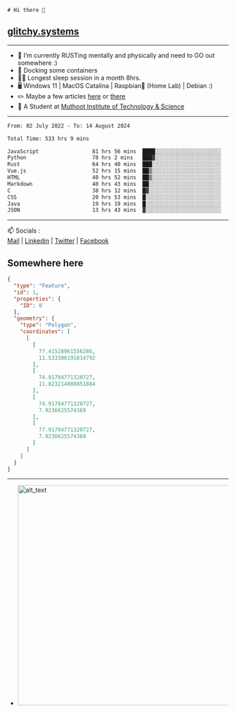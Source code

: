 ```
# Hi there 👋
```
## [glitchy.systems](https://glitchy.systems)
---

- 🌱 I’m currently RUSTing mentally and physically and need to GO out somewhere :)
- 🐋 Docking some containers
- 😶‍🌫️ Longest sleep session in a month 8hrs.
- 🖥️ Windows 11 | MacOS Catalina | Raspbian🥧 (Home Lab) | Debian :)
- ✏️ Maybe a few articles [here](https://medium.com/@advaithnarayanan8) or [there](https://medium.com/@advaithnarayanan8)
- 📑 A Student at [Muthoot Institute of Technology & Science](https://mgmits.ac.in/)



---

<!--START_SECTION:waka-->

```txt
From: 02 July 2022 - To: 14 August 2024

Total Time: 533 hrs 9 mins

JavaScript                 81 hrs 56 mins  ████░░░░░░░░░░░░░░░░░░░░░   15.37 %
Python                     78 hrs 2 mins   ███▓░░░░░░░░░░░░░░░░░░░░░   14.64 %
Rust                       64 hrs 40 mins  ███░░░░░░░░░░░░░░░░░░░░░░   12.13 %
Vue.js                     52 hrs 15 mins  ██▒░░░░░░░░░░░░░░░░░░░░░░   09.80 %
HTML                       48 hrs 52 mins  ██▒░░░░░░░░░░░░░░░░░░░░░░   09.17 %
Markdown                   40 hrs 43 mins  ██░░░░░░░░░░░░░░░░░░░░░░░   07.64 %
C                          38 hrs 12 mins  █▓░░░░░░░░░░░░░░░░░░░░░░░   07.17 %
CSS                        20 hrs 53 mins  █░░░░░░░░░░░░░░░░░░░░░░░░   03.92 %
Java                       19 hrs 19 mins  █░░░░░░░░░░░░░░░░░░░░░░░░   03.62 %
JSON                       13 hrs 43 mins  ▓░░░░░░░░░░░░░░░░░░░░░░░░   02.57 %
```

<!--END_SECTION:waka-->

---

📫 Socials :<br>
[Mail](mailto:advaith@glitchy.systems) | [Linkedin](https://www.linkedin.com/in/advaith-narayanan-a72152214/) | [Twitter](https://twitter.com/advaithnarayan) | [Facebook](https://screenmessage.com/qinq)

## Somewhere here

```geojson
{
  "type": "Feature",
  "id": 1,
  "properties": {
    "ID": 0
  },
  "geometry": {
    "type": "Polygon",
    "coordinates": [
      [
        [
          77.41528961556286,
          11.533300191814792
        ],
        [
          74.91794771320727,
          11.823214080851884
        ],
        [
          74.91794771320727,
          7.9236625574369
        ],
        [
          77.91794771320727,
          7.9236625574369
        ]
      ]
    ]
  }
}
```


--- 
- [<img alt="alt_text" width="500px" src="https://valid.x86.fr/cache/banner/xv24bv-6.png" />](https://valid.x86.fr/xv24bv)


